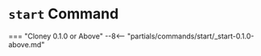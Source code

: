 # `start` Command

=== "Cloney 0.1.0 or Above"
    --8<-- "partials/commands/start/_start-0.1.0-above.md"
